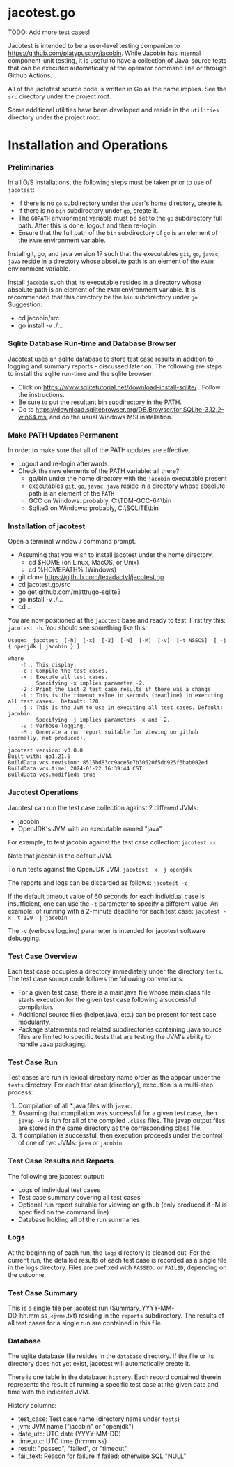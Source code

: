 # jacotest.go

TODO: Add more test cases!

Jacotest is intended to be a user-level testing companion to https://github.com/platypusguy/jacobin. 
While Jacobin has internal component-unit testing, it is useful to have a collection of Java-source tests that can be executed automatically 
at the operator command line or through Github Actions.

All of the jactotest source code is written in Go as the name implies.  See the ```src``` directory under the project root.

Some additional utilities have been developed and reside in the ```utilities``` directory under the project root.

# Installation and Operations

### Preliminaries

In all O/S installations, the following steps must be taken prior to use of ```jacotest```:
* If there is no ```go``` subdirectory under the user's home directory, create it.
* If there is no ```bin``` subdirectory under ```go```, create it.
* The ```GOPATH``` environment variable must be set to the ```go``` subdirectory full path. After this is done, logout and then re-login.
* Ensure that the full path of the ```bin``` subdirectory of ```go``` is an element of the ```PATH``` environment variable.

Install git, go, and java version 17 such that the executables ```git```, ```go```, ```javac```, ```java``` reside in a directory whose absolute path is an element of the ```PATH``` environment variable.

Install ```jacobin``` such that its executable resides in a directory whose absolute path is an element of the ```PATH``` environment variable.  It is recommended that this directory be the ```bin``` subdirectory under ```go```. Suggestion:
* cd jacobin/src
* go install -v ./...

### Sqlite Database Run-time and Database Browser

Jacotest uses an sqlite database to store test case results in addition to logging and summary reports - discussed later on. The following are steps to install the sqlite run-time and the sqlite browser:
* Click on https://www.sqlitetutorial.net/download-install-sqlite/ . Follow the instructions.
* Be sure to put the resultant bin subdirectory in the PATH.
* Go to https://download.sqlitebrowser.org/DB.Browser.for.SQLite-3.12.2-win64.msi and do the usual Windows MSI installation.

### Make PATH Updates Permanent

In order to make sure that all of the PATH updates are effective,
* Logout and re-login afterwards.
* Check the new elements of the PATH variable: all there?
     - go/bin under the home directory with the ```jacobin``` executable present
     - executables ```git```, ```go```, ```javac```, ```java``` reside in a directory whose absolute path is an element of the ```PATH```
     - GCC on Windows: probably, C:\TDM-GCC-64\bin
     - Sqlite3 on Windows: probably, C:\SQLITE\bin

### Installation of jacotest

Open a terminal window / command prompt.

* Assuming that you wish to install jacotest under the home directory,
     - cd $HOME (on Linux, MacOS, or Unix)
     - cd %HOMEPATH% (Windows)
* git clone https://github.com/texadactyl/jacotest.go
* cd jacotest.go/src
* go get github.com/mattn/go-sqlite3
* go install -v ./...
* cd ..

You are now positioned at the ```jacotest``` base and ready to test.  First try this: ```jacotest -h```.  You should see something like this:

```
Usage:  jacotest  [-h]  [-x]  [-2]  [-N]  [-M]  [-v]  [-t NSECS]  [ -j { openjdk | jacobin } ]

where
	-h : This display.
	-c : Compile the test cases.
	-x : Execute all test cases.
	     Specifying -x implies parameter -2.
	-2 : Print the last 2 test case results if there was a change.
	-t : This is the timeout value in seconds (deadline) in executing all test cases.  Default: 120.
	-j : This is the JVM to use in executing all test cases. Default: jacobin.
	     Specifying -j implies parameters -x and -2.
	-v : Verbose logging.
	-M : Generate a run report suitable for viewing on github (normally, not produced).

jacotest version: v3.0.0
Built with: go1.21.6
BuildData vcs.revision: 8515bd83cc9ace5e7b30620f5dd925f6bab002ed
BuildData vcs.time: 2024-01-22 16:39:44 CST
BuildData vcs.modified: true
```

### Jacotest Operations

Jacotest can run the test case collection against 2 different JVMs:
* jacobin
* OpenJDK's JVM with an executable named "java"

For example, to test jacobin against the test case collection: 
```jacotest -x```

Note that jacobin is the default JVM.

To run tests against the OpenJDK JVM, 
```jacotest -x -j openjdk```

The reports and logs can be discarded as follows:
```jacotest -c```

If the default timeout value of 60 seconds for each individual case is insufficient, one can use the ```-t``` parameter to specify a different value.  An example: of running with a 2-minute deadline for each test case:
```jacotest -x -t 120 -j jacobin```

The ```-v``` (verbose logging) parameter is intended for jacotest software debugging.

### Test Case Overview

Each test case occupies a directory immediately under the directory ```tests```.  The test case source code follows the following conventions:
* For a given test case, there is a main.java file whose main.class file starts execution for the given test case following a successful compilation.
* Additional source files (helper.java, etc.) can be present for test case modularity.
* Package statements and related subdirectories containing .java source files are limited to specific tests that are testing the JVM's ability to handle Java packaging.

### Test Case Run

Test cases are run in lexical directory name order as the appear under the ```tests``` directory.  For each test case (directory), execution is a multi-step process:
1) Compilation of all *.java files with ```javac```.
2) Assuming that compilation was successful for a given test case, then `javap -v` is run for all of the compiled ```.class``` files. The javap output files are stored in the same directory as the corresponding class file.
3) If compilation is successful, then execution proceeds under the control of one of two JVMs: ```java``` or ```jacobin```.

### Test Case Results and Reports

The following are jacotest output:
* Logs of individual test cases
* Test case summary covering all test cases
* Optional run report suitable for viewing on github (only produced if -M is specified on the command line)
* Database holding all of the run summaries

### Logs

At the beginning of each run, the ```logs``` directory is cleaned out. For the current run, the detailed results of each test case is recorded as a single file in the logs directory. Files are prefixed with ```PASSED.``` or ```FAILED```, depending on the outcome.

### Test Case Summary

This is a single file per jacotest run (Summary_YYYY-MM-DD_hh.mm.ss_```<jvm>```.txt) residing in the ```reports``` subdirectory. The results of all test cases for a single run are contained in this file. 

### Database

The sqlite database file resides in the ```database``` directory. If the file or its directory does not yet exist, jacotest will automatically create it.

There is one table in the database: ```history```. Each record contained therein represents the result of running a specific test case at the given date and time with the indicated JVM.

History columns:
* test_case: Test case name (directory name under ```tests```)
* jvm: JVM name ("jacobin" or "openjdk")
* date_utc: UTC date (YYYY-MM-DD)
* time_utc: UTC time (hh:mm:ss)
* result: "passed", "failed", or "timeout"
* fail_text: Reason for failure if failed; otherwise SQL "NULL"

